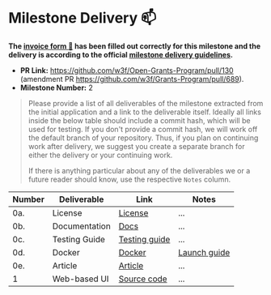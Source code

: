 # Milestone Delivery :mailbox:

**The [invoice form :pencil:](https://forms.gle/8Wx7nxtq8fKrsuEz8) has been filled out correctly for this milestone and the delivery is according to the official [milestone delivery guidelines](https://github.com/w3f/General-Grants-Program/blob/master/grants/milestone-deliverables-guidelines.md).**  

* **PR Link:** https://github.com/w3f/Open-Grants-Program/pull/130 (amendment PR https://github.com/w3f/Grants-Program/pull/689). 
* **Milestone Number:** 2

> Please provide a list of all deliverables of the milestone extracted from the initial application and a link to the deliverable itself. Ideally all links inside the below table should include a commit hash, which will be used for testing. If you don't provide a commit hash, we will work off the default branch of your repository. Thus, if you plan on continuing work after delivery, we suggest you create a separate branch for either the delivery or your continuing work. 
> 
> If there is anything particular about any of the deliverables we or a future reader should know, use the respective `Notes` column.

| Number | Deliverable | Link | Notes |
| ------------- | ------------- | ------------- |------------- |
| 0a. | License |[License](https://github.com/vedai-org/polkadot-grant-delivery/blob/master/LICENSE)| ...| 
| 0b.  | Documentation |[Docs](TODO)| ...| 
| 0c.  | Testing Guide |[Testing guide](TODO)| ...|
| 0d. | Docker | [Docker](https://github.com/vedai-org/polkadot-grant-delivery/blob/master/docker-compose.yml)| [Launch guide](https://github.com/vedai-org/polkadot-grant-delivery#launching)|
| 0e. | Article | [Article](TODO)| ...|
| 1 | Web-based UI | [Source code](https://github.com/vedai-org/polkadot-grant-delivery/tree/master/src) | ...| 
